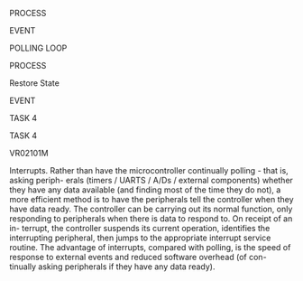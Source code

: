 PROCESS

EVENT

POLLING LOOP

PROCESS

Restore State

EVENT

TASK 4

TASK 4

VR02101M

Interrupts. Rather than have the microcontroller continually polling - that is, asking periph- erals (timers / UARTS / A/Ds / external components) whether they have any data available (and finding most of the time they do not), a more efficient method is to have the peripherals tell the controller when they have data ready. The controller can be carrying out its normal function, only responding to peripherals when there is data to respond to. On receipt of an in- terrupt, the controller suspends its current operation, identifies the interrupting peripheral, then jumps to the appropriate interrupt service routine. The advantage of interrupts, compared with polling, is the speed of response to external events and reduced software overhead (of con- tinually asking peripherals if they have any data ready).